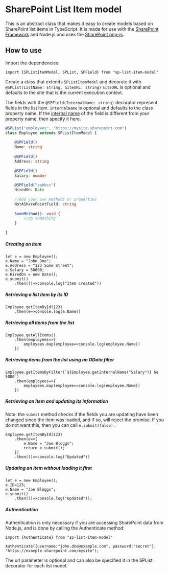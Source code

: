 # SharePoint List Item model

This is an abstract class that makes it easy to create models based on SharePoint list items in TypeScript. It is made for use with the [SharePoint Framework](https://docs.microsoft.com/en-us/sharepoint/dev/spfx/sharepoint-framework-overview) and Node.js and uses the [SharePoint pnp-js](https://github.com/SharePoint/PnP-JS-Core).

## How to use

Import the dependencies:

```
import {SPListItemModel, SPList, SPField} from "sp-list-item-model"
```
Create a class that extends `SPListItemModel` and decorate it with `@SPList(ListName: string, SiteURL: string)`
`SiteURL` is optional and defaults to the site that is the current execution context.

The fields with the `@SPField(InternalName: string)` decorator represent fields in the list item. `InternalName` is optional and defaults to the class property name. If the [internal name](https://social.msdn.microsoft.com/Forums/office/en-US/75ca6fab-56f3-4bf4-aae0-2d29821778a2/how-to-get-internal-names-of-columns-in-sharepoint-lists?forum=sharepointdevelopmentlegacy) of the field is different from your property name, then specify it here.

```typescript
@SPList("employees", "https://mysite.sharepoint.com")
class Employee extends SPListItemModel {
    
    @SPField()
    Name: string
    
    @SPField()
    Address: string
    
    @SPField()
    Salary: number
    
    @SPField("aabbcc")
    HiredOn: Date
    
    //Add your own methods or properties
    NotASharePointField: string
    
    SomeMethod(): void {
        //do something
    } 
        
}
```

##### Creating an item

```
let e = new Employee();
e.Name = "John Doe";
e.Address = "123 Some Street";
e.Salary = 50000;
e.HiredOn = new Date();
e.submit()
    .then(()=>console.log("Item created"))
```

##### Retrieving a list item by its ID
```
Employee.getItemById(123)
    .then(e=>console.log(e.Name))
```

##### Retrieving all items from the list
```
Employee.getAllItems()
    .then(employees=>{
        employees.map(employee=>console.log(employee.Name))
    })
```

##### Retrieving items from the list using an OData filter
```
Employee.getItemsByFilter(`${Employee.getInternalName("Salary")} Ge 5000`)
    .then(employees=>{
        employees.map(employee=>console.log(employee.Name))
    })
```

##### Retrieving an item and updating its information
Note: the `submit` method checks if the fields you are updating have been changed since the item was loaded, and if so, will reject the promise. If you do not want this, then you can call `e.submit(false)` .
```
Employee.getItemById(123)
    .then(e=>{
        e.Name = "Joe Bloggs";
        return e.submit();
    })
    .then(()=>console.log("Updated"))
```

##### Updating an item without loading it first
```
let e = new Employee();
e.ID=123;
e.Name = "Joe Bloggs";
e.submit()
    .then(()=>console.log("Updated"));
```

##### Authentication
Authentication is only necessary if you are accessing SharePoint data from Node.js, and is done by calling the Authenticate method:
```
import {Authenticate} from "sp-list-item-model"

Authenticate({username:"john.doe@example.com", password:"secret"}, "https://example.sharepoint.com/mysite");
```

The url parameter is optional and can also be specified it in the SPList decorator for each list model.
